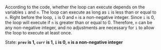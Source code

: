 According to the code, whether the loop can execute depends on the variables `i` and `n`. The loop can execute as long as `i` is less than or equal to `n`. Right before the loop, `i` is 0 and `n` is a non-negative integer. Since `i` is 0, the loop will execute if `n` is greater than or equal to 0. Therefore, `n` can be any non-negative integer, and no adjustments are necessary for `i` to allow the loop to execute at least once.

State: **`prev` is 1, `curr` is 1, `i` is 0, `n` is a non-negative integer**